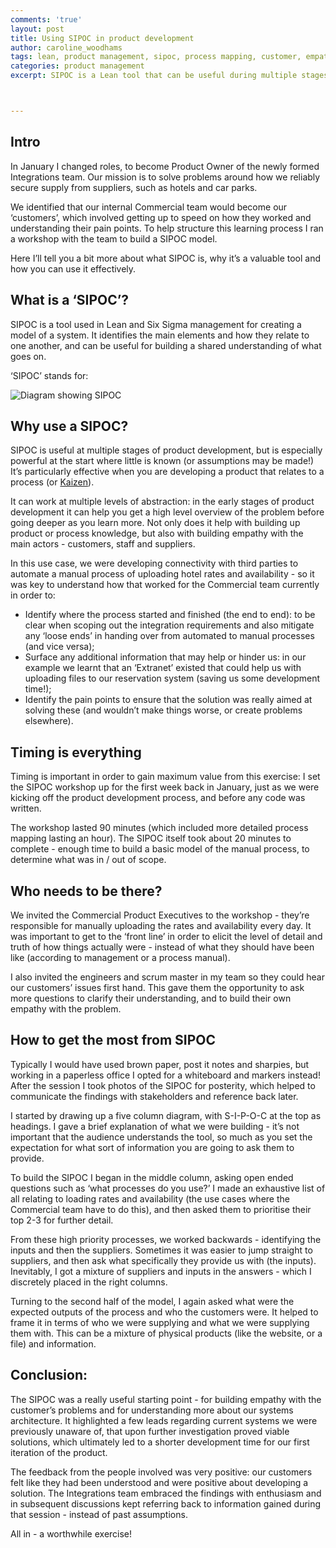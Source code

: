 ```yaml
---
comments: 'true'
layout: post
title: Using SIPOC in product development
author: caroline_woodhams
tags: lean, product management, sipoc, process mapping, customer, empathy, customer problems, learning
categories: product management
excerpt: SIPOC is a Lean tool that can be useful during multiple stages of the product development lifecycle. Here I outline how I used it in the early days of developing a new product to develop empathy with our customers' problems.



---
```


## Intro

In January I changed roles, to become Product Owner of the newly formed Integrations team. Our mission is to solve problems around how we reliably secure supply from suppliers, such as hotels and car parks.

We identified that our internal Commercial team would become our ‘customers’, which involved getting up to speed on how they worked and understanding their pain points. To help structure this learning process I ran a workshop with the team to build a SIPOC model.

Here I’ll tell you a bit more about what SIPOC is, why it’s a valuable tool and how you can use it effectively.

## What is a ‘SIPOC’?

SIPOC is a tool used in Lean and Six Sigma management for creating a model of a system. It identifies the main elements and how they relate to one another, and can be useful for building a shared understanding of what goes on.

‘SIPOC’ stands for:

![Diagram showing SIPOC](https://github.com/carolinewoodhams/cewoodhams-website/blob/master/_assets/Screen%20Shot%202017-02-27%20at%2016.36.52.png?raw=true)

## Why use a SIPOC?

SIPOC is useful at multiple stages of product development, but is especially powerful at the start where little is known (or assumptions may be made!) It’s particularly effective when you are developing a product that relates to a process (or [Kaizen](https://uk.kaizen.com/about-us/definition-of-kaizen.html)).

It can work at multiple levels of abstraction: in the early stages of product development it can help you get a high level overview of the problem before going deeper as you learn more. Not only does it help with building up product or process knowledge, but also with building empathy with the main actors - customers, staff and suppliers.

In this use case, we were developing connectivity with third parties to automate a manual process of uploading hotel rates and availability - so it was key to understand how that worked for the Commercial team currently in order to:

- Identify where the process started and finished (the end to end): to be clear when scoping out the integration requirements and also mitigate any ‘loose ends’ in handing over from automated to manual processes (and vice versa);
- Surface any additional information that may help or hinder us: in our example we learnt that an ‘Extranet’ existed that could help us with uploading files to our reservation system (saving us some development time!);
- Identify the pain points to ensure that the solution was really aimed at solving these (and wouldn’t make things worse, or create problems elsewhere).

## Timing is everything

Timing is important in order to gain maximum value from this exercise: I set the SIPOC workshop up for the first week back in January, just as we were kicking off the product development process, and before any code was written.

The workshop lasted 90 minutes (which included more detailed process mapping lasting an hour). The SIPOC itself took about 20 minutes to complete - enough time to build a basic model of the manual process, to determine what was in / out of scope.

## Who needs to be there?

We invited the Commercial Product Executives to the workshop - they’re responsible for manually uploading the rates and availability every day. It was important to get to the ‘front line’ in order to elicit the level of detail and truth of how things actually were - instead of what they should have been like (according to management or a process manual).

I also invited the engineers and scrum master in my team so they could hear our customers’ issues first hand. This gave them the opportunity to ask more questions to clarify their understanding, and to build their own empathy with the problem.

## How to get the most from SIPOC

Typically I would have used brown paper, post it notes and sharpies, but working in a paperless office I opted for a whiteboard and markers instead! After the session I took photos of the SIPOC for posterity, which helped to communicate the findings with stakeholders and reference back later.

I started by drawing up a five column diagram, with S-I-P-O-C at the top as headings. I gave a brief explanation of what we were building - it’s not important that the audience understands the tool, so much as you set the expectation for what sort of information you are going to ask them to provide.

To build the SIPOC I began in the middle column, asking open ended questions such as ‘what processes do you use?’ I made an exhaustive list of all relating to loading rates and availability (the use cases where the Commercial team have to do this), and then asked them to prioritise their top 2-3 for further detail.

From these high priority processes, we worked backwards - identifying the inputs and then the suppliers. Sometimes it was easier to jump straight to suppliers, and then ask what specifically they provide us with (the inputs). Inevitably, I got a mixture of suppliers and inputs in the answers - which I discretely placed in the right columns.

Turning to the second half of the model, I again asked what were the expected outputs of the process and who the customers were. It helped to frame it in terms of who we were supplying and what we were supplying them with. This can be a mixture of physical products (like the website, or a file) and information.

## Conclusion:

The SIPOC was a really useful starting point - for building empathy with the customer’s problems and for understanding more about our systems architecture. It highlighted a few leads regarding current systems we were previously unaware of, that upon further investigation proved viable solutions, which ultimately led to a shorter development time for our first iteration of the product.

The feedback from the people involved was very positive: our customers felt like they had been understood and were positive about developing a solution. The Integrations team embraced the findings with enthusiasm and in subsequent discussions kept referring back to information gained during that session - instead of past assumptions.

All in - a worthwhile exercise!
